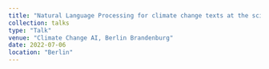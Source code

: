 ```yaml
---
title: "Natural Language Processing for climate change texts at the science-policy interface"
collection: talks
type: "Talk"
venue: "Climate Change AI, Berlin Brandenburg"
date: 2022-07-06
location: "Berlin"
---
```

